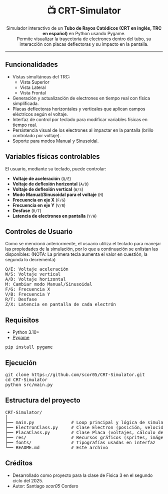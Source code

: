 <h1 align="center">📺 CRT-Simulator</h1>

<p align="center">
Simulador interactivo de un <b>Tubo de Rayos Catódicos (CRT en inglés, TRC en español)</b> en Python usando Pygame.<br>
Permite visualizar la trayectoria de electrones dentro del tubo, su interacción con placas deflectoras y su impacto en la pantalla.
</p>

<hr>

<h2>Funcionalidades</h2>
<ul>
  <li>Vistas simultáneas del TRC:
    <ul>
      <li>Vista Superior</li>
      <li>Vista Lateral</li>
      <li>Vista Frontal</li>
    </ul>
  </li>
  <li>Generación y actualización de electrones en tiempo real con física simplificada.</li>
  <li>Placas deflectoras horizontales y verticales que aplican campos eléctricos según el voltaje.</li>
  <li>Interfaz de control por teclado para modificar variables físicas en tiempo real.</li>
  <li>Persistencia visual de los electrones al impactar en la pantalla (brillo controlado por voltaje).</li>
  <li>Soporte para modos Manual y Sinusoidal.</li>
</ul>

<h2>Variables físicas controlables</h2>
<p>El usuario, mediante su teclado, puede controlar:</p>
<ul>
  <li><b>Voltaje de aceleración</b> (<code>Q/E</code>)</li>
  <li><b>Voltaje de deflexión horizontal</b> (<code>A/D</code>)</li>
  <li><b>Voltaje de deflexión vertical</b> (<code>W/S</code>)</li>
  <li><b>Modo Manual/Sinusoidal para el voltaje</b> (<code>M</code>)</li>
  <li><b>Frecuencia en eje X</b> (<code>F/G</code>)</li>
  <li><b>Frecuencia en eje Y</b> (<code>V/B</code>)</li>
  <li><b>Desfase</b> (<code>R/T</code>)</li>
  <li><b>Latencia de electrones en pantalla</b> (<code>Y/H</code>)</li>
</ul>

<h2>Controles de Usuario</h2>
Como se mencionó anteriormente, el usuario utiliza el teclado para manejar las propiedades de la simulación, por lo que a continuación se enlistan las disponibles:
(NOTA: La primera tecla aumenta el valor en cuestión, la segunda lo decrementa)
<pre>
Q/E: Voltaje aceleración
W/S: Voltaje vertical
A/D: Voltaje horizontal
M: Cambiar modo Manual/Sinusoidal
F/G: Frecuencia X
V/B: Frecuencia Y
R/T: Desfase
Z/X: Latencia en pantalla de cada electrón
</pre>

<h2>Requisitos</h2>
<ul>
  <li>Python 3.10+</li>
  <li><a href="https://www.pygame.org/">Pygame</a></li>
</ul>
<pre>
pip install pygame
</pre>

<h2>Ejecución</h2>
<pre>
git clone https://github.com/scor05/CRT-Simulator.git
cd CRT-Simulator
python src/main.py
</pre>

<h2>Estructura del proyecto</h2>
<pre>
CRT-Simulator/
│
├── main.py              # Loop principal y lógica de simulación
├── ElectronClass.py     # Clase Electron (posición, velocidad, dibujo)
├── PlacaClass.py        # Clase Placa (voltajes, cálculo de fuerza)
├── res/                 # Recursos gráficos (sprites, imágenes)
├── fonts/               # Tipografías usadas en interfaz
└── README.md            # Este archivo
</pre>

<h2>Créditos</h2>
<ul>
  <li>Desarrollado como proyecto para la clase de Física 3 en el segundo ciclo del 2025.</li>
  <li>Autor: Santiago <i>scor05</i> Cordero</li>
</ul>
